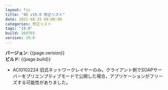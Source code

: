 ```yaml
---
layout: fix
title: "4D v19.0 修正リスト"
date: 2021-08-25 08:00:00
categories: 修正リスト
tags: "19.0"
build: 269703
version: 19.0
---
```


**バージョン**: {{page.version}}  
**ビルド**: {{page.build}} 

* ACI0102224 旧式ネットワークレイヤーのみ。クライアント側でSOAPサーバーをプリエンプティブモードで公開した場合，アプリケーションがフリーズする可能性がありました。
